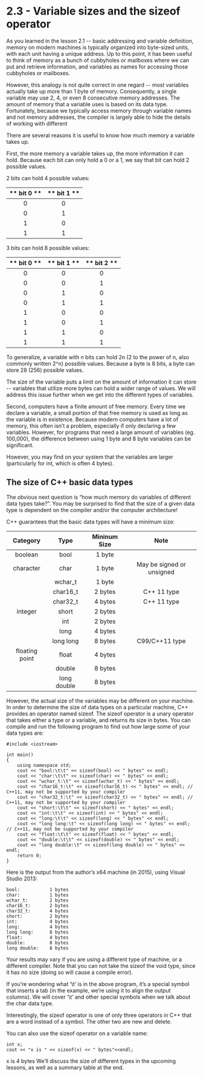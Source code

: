 # 2.3 - Variable sizes and the sizeof operator

As you learned in the lesson 2.1 -- basic addressing and variable definition, memory on modern machines is typically organized into byte-sized units, with each unit having a unique address. Up to this point, it has been useful to think of memory as a bunch of cubbyholes or mailboxes where we can put and retrieve information, and variables as names for accessing those cubbyholes or mailboxes.

However, this analogy is not quite correct in one regard -- most variables actually take up more than 1 byte of memory. Consequently, a single variable may use 2, 4, or even 8 consecutive memory addresses. The amount of memory that a variable uses is based on its data type. Fortunately, because we typically access memory through variable names and not memory addresses, the compiler is largely able to hide the details of working with different

There are several reasons it is useful to know how much memory a variable takes up.

First, the more memory a variable takes up, the more information it can hold. Because each bit can only hold a 0 or a 1, we say that bit can hold 2 possible values.

2 bits can hold 4 possible values:

| ** bit 0 ** | ** bit 1 ** |
|:-:|:-:|
| 0 | 0 |
| 0 | 1 |
| 1 | 0 |
| 1 | 1 |


3 bits can hold 8 possible values:

| ** bit 0 ** | ** bit 1 ** | ** bit 2 ** |
|:-:|:-:|:-:|
| 0 | 0 | 0 |
| 0 | 0 | 1 |
| 0 | 1 | 0 |
| 0 | 1 | 1 |
| 1 | 0 | 0 |
| 1 | 0 | 1 |
| 1 | 1 | 0 |
| 1 | 1 | 1 |

To generalize, a variable with n bits can hold 2n (2 to the power of n, also commonly written 2^n) possible values. Because a byte is 8 bits, a byte can store 28 (256) possible values.

The size of the variable puts a limit on the amount of information it can store -- variables that utilize more bytes can hold a wider range of values. We will address this issue further when we get into the different types of variables.

Second, computers have a finite amount of free memory. Every time we declare a variable, a small portion of that free memory is used as long as the variable is in existence. Because modern computers have a lot of memory, this often isn’t a problem, especially if only declaring a few variables. However, for programs that need a large amount of variables (eg. 100,000), the difference between using 1 byte and 8 byte variables can be significant.

However, you may find on your system that the variables are larger (particularly for int, which is often 4 bytes).

## The size of C++ basic data types

The obvious next question is “how much memory do variables of different data types take?”. You may be surprised to find that the size of a given data type is dependent on the compiler and/or the computer architecture!

C++ guarantees that the basic data types will have a minimum size:


| **Category** | **Type** | **Mininum Size** | **Note** |
|:-:|:-:|:-:|:-:|
| boolean | bool | 1 byte | |
| character | char | 1 byte | May be signed or unsigned |
| | wchar_t | 1 byte | |
| | char16_t | 2 bytes | C++ 11 type |
| | char32_t | 4 bytes | C++ 11 type |
| integer | short | 2 bytes | |
| | int | 2 bytes | |
| | long | 4 bytes | |
| | long long | 8 bytes | C99/C++11 type |
| floating point | float | 4 bytes | |
| | double | 8 bytes | |
| | long double | 8 bytes | |


However, the actual size of the variables may be different on your machine. In order to determine the size of data types on a particular machine, C++ provides an operator named sizeof. The sizeof operator is a unary operator that takes either a type or a variable, and returns its size in bytes. You can compile and run the following program to find out how large some of your data types are:

```
#include <iostream>

int main()
{
    using namespace std;
    cout << "bool:\t\t" << sizeof(bool) << " bytes" << endl;
    cout << "char:\t\t" << sizeof(char) << " bytes" << endl;
    cout << "wchar_t:\t" << sizeof(wchar_t) << " bytes" << endl;
    cout << "char16_t:\t" << sizeof(char16_t) << " bytes" << endl; // C++11, may not be supported by your compiler
    cout << "char32_t:\t" << sizeof(char32_t) << " bytes" << endl; // C++11, may not be supported by your compiler
    cout << "short:\t\t" << sizeof(short) << " bytes" << endl;
    cout << "int:\t\t" << sizeof(int) << " bytes" << endl;
    cout << "long:\t\t" << sizeof(long) << " bytes" << endl;
    cout << "long long:\t" << sizeof(long long) << " bytes" << endl; // C++11, may not be supported by your compiler
    cout << "float:\t\t" << sizeof(float) << " bytes" << endl;
    cout << "double:\t\t" << sizeof(double) << " bytes" << endl;
    cout << "long double:\t" << sizeof(long double) << " bytes" << endl;
    return 0;
}
```

Here is the output from the author’s x64 machine (in 2015), using Visual Studio 2013:

```
bool:           1 bytes
char:           1 bytes
wchar_t:        2 bytes
char16_t:       2 bytes
char32_t:       4 bytes
short:          2 bytes
int:            4 bytes
long:           4 bytes
long long:      8 bytes
float:          4 bytes
double:         8 bytes
long double:    8 bytes
```

Your results may vary if you are using a different type of machine, or a different compiler. Note that you can not take the sizeof the void type, since it has no size (doing so will cause a compile error).

If you’re wondering what ‘\t’ is in the above program, it’s a special symbol that inserts a tab (in the example, we’re using it to align the output columns). We will cover ‘\t’ and other special symbols when we talk about the char data type.

Interestingly, the sizeof operator is one of only three operators in C++ that are a word instead of a symbol. The other two are new and delete.

You can also use the sizeof operator on a variable name:

```
int x;
cout << "x is " << sizeof(x) << " bytes"<<endl;
```

x is 4 bytes
We’ll discuss the size of different types in the upcoming lessons, as well as a summary table at the end.
